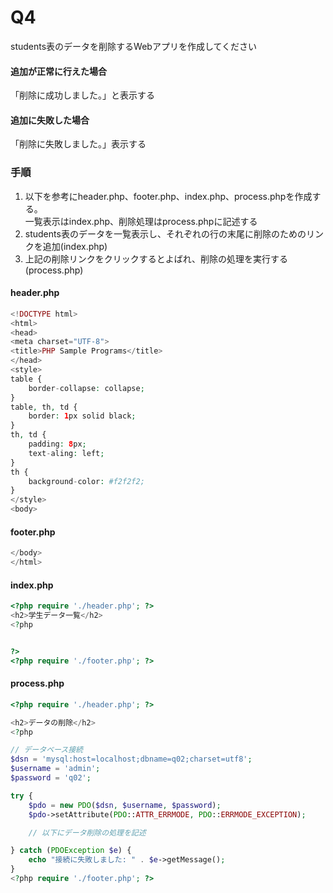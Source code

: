 # Q4
students表のデータを削除するWebアプリを作成してください  

#### 追加が正常に行えた場合
「削除に成功しました。」と表示する

#### 追加に失敗した場合
「削除に失敗しました。」表示する

### 手順

1. 以下を参考にheader.php、footer.php、index.php、process.phpを作成する。  
一覧表示はindex.php、削除処理はprocess.phpに記述する
2. students表のデータを一覧表示し、それぞれの行の末尾に削除のためのリンクを追加(index.php)
3. 上記の削除リンクをクリックするとよばれ、削除の処理を実行する(process.php)


#### header.php
``` php
<!DOCTYPE html>
<html>
<head>
<meta charset="UTF-8">
<title>PHP Sample Programs</title>
</head>
<style>
table {
	border-collapse: collapse;
}
table, th, td {
	border: 1px solid black;
}
th, td {
	padding: 8px;
	text-aling: left;
}
th {
	background-color: #f2f2f2;
}
</style>
<body>
```

#### footer.php
``` php
</body>
</html>
```

#### index.php
``` php
<?php require './header.php'; ?>
<h2>学生データ一覧</h2>
<?php


?>
<?php require './footer.php'; ?>
```

#### process.php
``` php
<?php require './header.php'; ?>

<h2>データの削除</h2>
<?php

// データベース接続
$dsn = 'mysql:host=localhost;dbname=q02;charset=utf8';
$username = 'admin';
$password = 'q02';

try {
    $pdo = new PDO($dsn, $username, $password);
    $pdo->setAttribute(PDO::ATTR_ERRMODE, PDO::ERRMODE_EXCEPTION);

    // 以下にデータ削除の処理を記述

} catch (PDOException $e) {
    echo "接続に失敗しました: " . $e->getMessage();
}
<?php require './footer.php'; ?>
```
